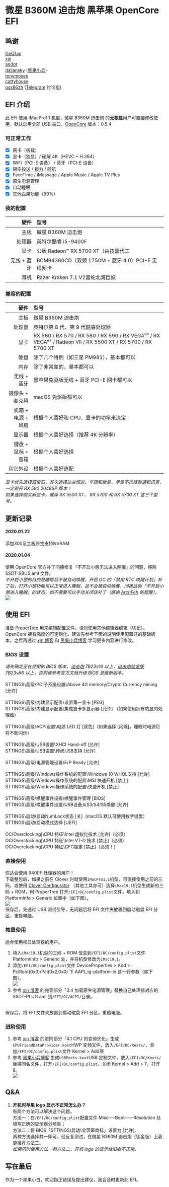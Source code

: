 # 微星 B360M 迫击炮 黑苹果 OpenCore EFI

## 鸣谢

[GeQ1an](https://github.com/GeQ1an/MSI-B360M-MORTAR-HACKINTOSH-OPENCORE-EFI)<br>[xjn](https://blog.xjn819.com/)<br>
[andot](https://github.com/andot/MSI-B360M-MORTAR-IMACPRO-EFI/)<br>
[daliansky](https://github.com/daliansky) ([黑果小兵](https://blog.daliansky.net/))<br>
[tonymoses](http://bbs.pcbeta.com/viewthread-1835637-1-1.html)<br>
[cattyhouse](https://github.com/cattyhouse/oc-guide/)<br>
[osx86zh](https://t.me/osx86zh/) ([Telegram](https://telegram.org/) 讨论组)

## EFI 介绍

此 EFI 使用 iMacPro1.1 机型，微星 B360M 迫击炮 的**无核显**用户可直接修改使用，默认启用全部 USB 端口，[OpenCore](https://github.com/acidanthera/OpenCorePkg) 版本：0.5.4

### 可正常工作
- [x] 网卡（板载）
- [x] 显卡（独显）/ 硬解 4K（HEVC + H.264）
- [x] WiFi（PCI-E 设备） / 蓝牙（PCI-E 设备）
- [x] 隔空投送 / 接力 / 随航
- [x] FaceTime / iMessage / Apple Music / Apple TV Plus
- [x] 原生电源管理
- [x] 自动睡眠 
- [x] 其他白果功能（99%）

### 我的配置

|         硬件       |                   型号                     |
|-------------------:|:------------------------------------------|
|               主板 | 微星 B360M 迫击炮                               |
|             处理器 | 英特尔酷睿 i5-9400F                          |
|               显卡 | 公版 Radeon™ RX 5700 XT（由技嘉代工 |
|        无线 + 蓝牙 | BCM94360CD（双频 1750M + 蓝牙 4.0）PCI-E 无线网卡  |
|             耳机 | Razer Kraken 7.1 V2雷蛇北海巨妖  |

### 兼容的配置

|         硬件       |                              型号                           |
|-------------------:|:------------------------------------------------------------|
|               主板 | 微星 B360M 迫击炮                                    |
|             处理器 | 英特尔第 8 代、第 9 代酷睿处理器               |
|               显卡 | RX 560 / RX 570 / RX 580 / RX 590 / RX VEGA⁵⁶ / RX VEGA⁶⁴ / Radeon VII / RX 5500 XT / RX 5700 / RX 5700 XT |
|               硬盘 | 除了几个特例（如三星 PM981），基本都可以                               |
|               内存 | 除了非常差的，基本都可以                                        |
|        无线 + 蓝牙 | 黑苹果免驱版无线 + 蓝牙 PCI-E 网卡都可以                          |
|     摄像头 + 麦克风 | macOS 免驱版都可以                                             |
|  机箱 + 电源 + 风扇 | 根据个人喜好和 CPU、显卡的功率来决定                               |
|             显示器 | 根据个人喜好选择（推荐 4K 分辨率）                                |
|  键盘 + 鼠标 + 音箱 | 根据个人喜好选择                                                |
|           其它外设 | 根据个人喜好选配                                              |

*显卡优先选择蓝宝石，其次选择迪兰恒进、华硕和微星，尽量不选择盈通和讯景，一定避开 RX 580 2048SP 版本！*<br>
*如果选择购买新显卡，推荐 RX 5500 XT、 RX 5700 和 RX 5700 XT 这三个型号。*<br>


## 更新记录
#### 2020.01.22
添加300系主板原生支持NVRAM

#### 2020.01.04
使用 OpenCore 官方补丁间接修复「不开启小憩无法进入睡眠」的问题，移除 SSDT-SBUS.aml 文件。<br>
*不开启小憩的目的是睡眠后不被自动唤醒，开启 OC 的「禁用 RTC 唤醒计划」补丁后，打开小憩功能可以正常进入睡眠，且不会被自动唤醒，间接达到「不开启小憩进入睡眠」的状态，如不需要可以手动关闭该补丁（感谢 [ArchFeh](https://github.com/GeQ1an/MSI-B360M-MORTAR-HACKINTOSH-OPENCORE-EFI/issues/5) 的提醒）。*<br>
![](https://raw.githubusercontent.com/GeQ1an/MSI-B360M-MORTAR-HACKINTOSH-OPENCORE-EFI/master/Images/Explain/ProperTree_Kernel_Patch.png)

## 使用 EFI
准备 [ProperTree](https://blog.xjn819.com/wp-content/uploads/2019/10/ProperTree.zip) 用来编辑配置文件，请勿使用其他编辑器编辑（切记）。<br>
OpenCore 拥有高度的可定制化，建议先参考下面的说明使用配置好的基础版本，之后再通过 [xjn 博客](https://blog.xjn819.com/?p=543) 和 [黑果小兵博客](https://blog.daliansky.net/OpenCore-BootLoader.html) 学习更多内容进行修改。

### BIOS 设置
*请先确定正在使用的 BIOS 版本，[迫击炮](https://cn.msi.com/Motherboard/support/B360M-MORTAR) 7B23v16 以上，[迫击炮钛金版](https://cn.msi.com/Motherboard/support/B360M-MORTAR-TITANIUM) 7B23vA6 以上，否则请参考官方文档升级 BIOS 至最新版本。*<br>
<br>
STTINGS\高级\PCI子系统设置\Above 4G memory/Crypto Currency mining [允许]<br>
<br>
STTINGS\高级\内建显示配置\设置第一显卡 [PEG]<br>
STTINGS\高级\内建显示配置\集成显卡多显示器 [允许] （如果使用拥有核显的处理器）<br>
<br>
STTINGS\高级\ACPI设置\电源 LED 灯 [双色]（如果选择 [闪烁]，睡眠时电源灯将不断闪烁）<br>
<br>
STTINGS\高级\USB设置\XHCI Hand-off [允许]<br>
STTINGS\高级\USB设置\传统USB支持 [允许]<br>
<br>
STTINGS\高级\电源管理设置\ErP Ready [允许]<br>
<br>
STTINGS\高级\Windows操作系统的配置\Windows 10 WHQL支持 [允许]<br>
STTINGS\高级\Windows操作系统的配置\MSI 快速开机 [禁止]<br>
STTINGS\高级\Windows操作系统的配置\快速开机 [禁止]<br>
<br>
STTINGS\高级\唤醒事件设置\唤醒事件管理 [BIOS]<br>
STTINGS\高级\唤醒事件设置\USB设备从S3/S4/S5唤醒 [允许]<br>
<br>
STTINGS\启动\启动NumLock状态 [关]（macOS 默认可使用数字键盘）<br>
STTINGS\启动\启动模式选择 [UEFI]<br>
<br>
OC(Overclocking)\CPU 特征\Intel 虚拟化技术 [允许]（必须）<br>
OC(Overclocking)\CPU 特征\Intel VT-D 技术 [禁止]（必须）<br>
OC(Overclocking)\CPU 特征\CFG锁定 [禁止]（必须！）<br>

### 直接使用
仅适合使用 9400F 处理器的用户！<br>
下载整包后，如果之前在 Clover 时就使用`iMacPro1,1`机型，可直接使用之前的三码，或使用 [Clover Configurator](https://mackie100projects.altervista.org/download-clover-configurator/) （其他工具亦可）选择`iMac19,1`机型生成新的三码 + ROM，用 ProperTree 打开`/EFI/OC/config.plist`文件，填入到 PlatformInfo > Generic 位置中（如下图）。<br>
![](https://raw.githubusercontent.com/GeQ1an/MSI-B360M-MORTAR-HACKINTOSH-OPENCORE-EFI/master/Images/Explain/ProperTree_PlatformInfo.png)<br>
保存后，先通过 USB 测试引导，无问题后将 EFI 文件夹放置到启动磁盘 EFI 分区，重启电脑。

### 核显使用
适合使用核显处理器的用户。<br>
1. 填入`iMac19,1`机型的三码 + ROM 信息到`/EFI/OC/config.plist`文件 PlatformInfo > Generic 处，并将机型修改为`iMac19,1`。
3. 添加`/EFI/OC/config.plist`文件 DeviceProperties > Add > PciRoot(0x0)/Pci(0x2,0x0) 下 AAPL,ig-platform-id 这一行参数（如下图）。<br> 
![](https://raw.githubusercontent.com/GeQ1an/MSI-B360M-MORTAR-HACKINTOSH-OPENCORE-EFI/master/Images/Explain/ProperTree_DeviceProperties.png)
5. 参考 [xjn 博客](https://blog.xjn819.com/?p=543) 的完善部分「3.4 加载原生电源管理」替换自己处理器对应的 SSDT-PLUG.aml 到`/EFI/OC/ACPI/`目录。
<br>
保存后，将 EFI 文件夹放置到启动磁盘 EFI 分区，重启电脑。

### 进阶使用
1. 参考 [xjn 博客](https://blog.xjn819.com/?p=543) 的进阶部分「4.1 CPU 的变频优化」生成`CPUFriendDataProvider.kext`HWP 变频文件，放入`/EFI/OC/Kexts/`，添加`/EFI/OC/config.plist`文件 Kernel > Add项
2. 参考 [黑果小兵博客](https://blog.daliansky.net/Intel-FB-Patcher-USB-Custom-Video.html) 生成`USBPorts.kext`USB 定制文件，放入`/EFI/OC/Kexts/`替换同名文件，打开`/EFI/OC/config.plist`，关闭 Kernel > Add > 7，打开 8。<br>
![](https://raw.githubusercontent.com/GeQ1an/MSI-B360M-MORTAR-HACKINTOSH-OPENCORE-EFI/master/Images/Explain/ProperTree_Kernel_USB.png)

## Q&A
1. **开机时苹果 logo 显示不正常怎么办？**<br>
   有两个方法可以解决这个问题。<br>
   方法一：在`/EFI/OC/config.plist`配置文件 Misc—–Boot——Resolution 处填写正确的显示器分辨率；<br>
   方法二：将 BIOS「STTINGS\启动\全荧幕商标」设置为 [允许]。<br>
   两种方法选择其一即可，经反复测试，在微星 B360M 迫击炮（钛金版）上我更推荐方法二。<br>
   *如果同时使用方法一和方法二，开机 logo 的显示依旧会不正常。*

## 写在最后
作为一个黑果小白，欢迎指正错误及提出建议，我会及时更新此 EFI。
